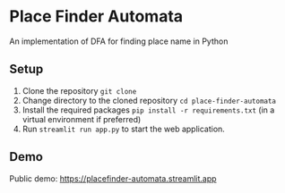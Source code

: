 # Place Finder Automata
An implementation of DFA for finding place name in Python

## Setup
1. Clone the repository `git clone`
2. Change directory to the cloned repository `cd place-finder-automata`
3. Install the required packages `pip install -r requirements.txt` (in a virtual environment if preferred)
4. Run `streamlit run app.py` to start the web application.

## Demo
Public demo: https://placefinder-automata.streamlit.app
